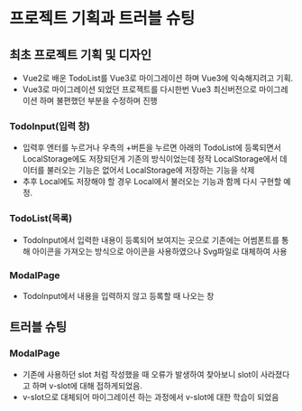 # 프로젝트 기획과 트러블 슈팅

## 최초 프로젝트 기획 및 디자인
+ Vue2로 배운 TodoList를 Vue3로 마이그레이션 하며 Vue3에 익숙해지려고 기획.
+ Vue3로 마이그레이션 되었던 프로젝트를 다시한번 Vue3 최신버전으로 마이그레이션 하며 불편했던 부분을 수정하며 진행

### TodoInput(입력 창)
+ 입력후 엔터를 누르거나 우측의 +버튼을 누르면 아래의 TodoList에 등록되면서 LocalStorage에도 저장되던게 기존의 방식이었는데 정작 LocalStorage에서 데이터를 불러오는 기능은 없어서 LocalStorage에 저장하는 기능을 삭제
+ 추후 Local에도 저장해야 할 경우 Local에서 불러오는 기능과 함께 다시 구현할 예정.

### TodoList(목록)
+ TodoInput에서 입력한 내용이 등록되어 보여지는 곳으로 기존에는 어썸폰트를 통해 아이콘을 가져오는 방식으로 아이콘을 사용하였으나 Svg파일로 대체하여 사용

### ModalPage
+ TodoInput에서 내용을 입력하지 않고 등록할 때 나오는 창

## 트러블 슈팅

### ModalPage
+ 기존에 사용하던 slot 처럼 작성했을 때 오류가 발생하여 찾아보니 slot이 사라졌다고 하며 v-slot에 대해 접하게되었음.
+ v-slot으로 대체되어 마이그레이션 하는 과정에서 v-slot에 대한 학습이 되었음
  
